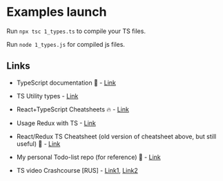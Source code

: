 # Examples launch

Run `npx tsc 1_types.ts` to compile your TS files.

Run `node 1_types.js`  for compiled js files.

## Links

- TypeScript documentation 💪 - [Link](https://www.typescriptlang.org/docs/handbook/basic-types.html)

- TS Utility types - [Link](https://www.typescriptlang.org/docs/handbook/utility-types.html)

- React+TypeScript Cheatsheets 🔥 - [Link](https://github.com/typescript-cheatsheets/react-typescript-cheatsheet)

- Usage Redux with TS - [Link](https://redux.js.org/recipes/usage-with-typescript)

- React/Redux TS Cheatsheet (old version of cheatsheet above, but still useful) 👀 - [Link](https://github.com/piotrwitek/react-redux-typescript-guide)

- My personal Todo-list repo (for reference) 👀 - [Link](https://github.com/sdcorp/todo-list-sandbox)

- TS video Crashcourse [RUS] - [Link1](https://www.youtube.com/watch?v=nyIpDs2DJ_c), [Link2](https://youtu.be/OvLWWvjoi8s)
